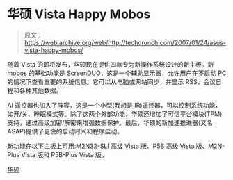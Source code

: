 # 华硕 Vista Happy Mobos

> 原文：<https://web.archive.org/web/http://techcrunch.com/2007/01/24/asus-vista-happy-mobos/>

随着 Vista 的即将发布，华硕现在提供四款专为新操作系统设计的新主板。新 mobos 的基础功能是 ScreenDUO，这是一个辅助显示器，允许用户在不启动 PC 的情况下查看重要的系统信息。它可以从电脑或网站同步，并显示 RSS，会议日程和各种其他数据。

AI 遥控器也加入了阵容，这是一个小型(我想是 IR)遥控器，可以控制系统功能，如开/关、睡眠模式等。除了这两个外部功能，华硕还增加了可信平台模块(TPM)支持，通过高级加密/解密来增强数据保护。最后，华硕的新加速推进器(又名 ASAP)提供了更快的启动时间和程序启动。

新功能在以下主板上可用:M2N32-SLI 高级 Vista 版、P5B 高级 Vista 版、M2N-Plus Vista 版和 P5B-Plus Vista 版。

[华硕](https://web.archive.org/web/20210304202251/http://www.asus.com/news_show.aspx?id=5559)